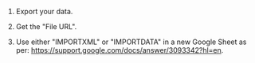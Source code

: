 1. Export your data.

2. Get the "File URL".

3. Use either "IMPORTXML" or "IMPORTDATA" in a new Google Sheet as per: https://support.google.com/docs/answer/3093342?hl=en.
